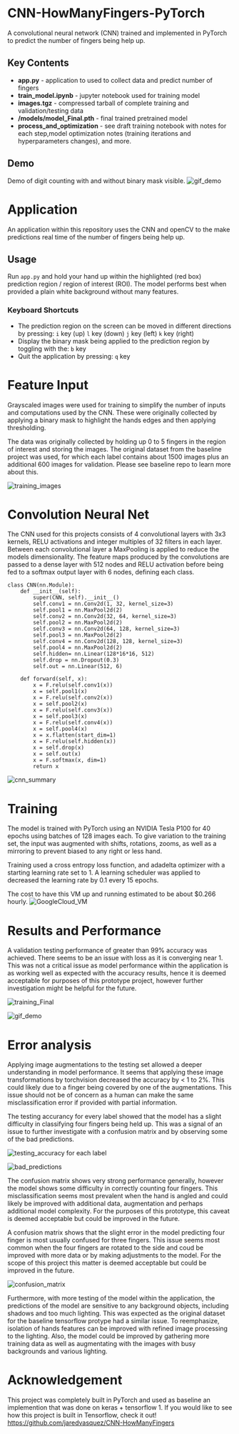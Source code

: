 # CNN-HowManyFingers-PyTorch
A convolutional neural network (CNN) trained and implemented in PyTorch to predict the number of fingers being help up.

## Key Contents
* **app.py** - application to used to collect data and predict number of fingers 
* **train_model.ipynb** - jupyter notebook used for training model
* **images.tgz** - compressed tarball of complete training and validation/testing data
* **/models/model_Final.pth** - final trained pretrained model
* **process_and_optimization** - see draft training notebook with notes for each step,model optimization notes (training iterations and hyperparameters changes), and more.

## Demo
Demo of digit counting with and without binary mask visible. 
![gif_demo]()

# Application
An application within this repository uses the CNN and openCV to the make predictions real time of the number of fingers being help up.

## Usage
Run `app.py` and hold your hand up within the highlighted (red box) prediction region / region of interest (ROI).
The model performs best when provided a plain white background without many features.

### Keyboard Shortcuts
* The prediction region on the screen can be moved in different directions by pressing: 
      `i` key (up)
      `l` key (down)
      `j` key (left)
      `k` key (right)
* Display the binary mask being applied to the prediction region by toggling with the:
      `b` key
* Quit the application by pressing:
      `q` key

# Feature Input
Grayscaled images were used for training to simplify the number of inputs and computations used by the CNN. These were originally collected by applying a binary mask to highlight the hands edges and then applying thresholding.

The data was originally collected by holding up 0 to 5 fingers in the region of interest and storing the images. 
The original dataset from the baseline project was used, for which each label contains about 1500 images plus an additional 600 images for validation.
Please see baseline repo to learn more about this.

![training_images](process_and_optimization/readme-support/training_images.png)

# Convolution Neural Net

The CNN used for this projects consists of 4 convolutional layers with 3x3 kernels, RELU activations and integer multiples of 32 filters in each layer. Between each convolutional layer a MaxPooling is applied to reduce the models dimensionality. The feature maps produced by the convolutions are passed to a dense layer with 512 nodes and RELU activation before being fed to a softmax output layer with 6 nodes, defining each class.

```
class CNN(nn.Module):
    def __init__(self):
        super(CNN, self).__init__()
        self.conv1 = nn.Conv2d(1, 32, kernel_size=3)
        self.pool1 = nn.MaxPool2d(2)
        self.conv2 = nn.Conv2d(32, 64, kernel_size=3)
        self.pool2 = nn.MaxPool2d(2)
        self.conv3 = nn.Conv2d(64, 128, kernel_size=3)
        self.pool3 = nn.MaxPool2d(2)
        self.conv4 = nn.Conv2d(128, 128, kernel_size=3)
        self.pool4 = nn.MaxPool2d(2)
        self.hidden= nn.Linear(128*16*16, 512) 
        self.drop = nn.Dropout(0.3) 
        self.out = nn.Linear(512, 6)

    def forward(self, x):
        x = F.relu(self.conv1(x))
        x = self.pool1(x)
        x = F.relu(self.conv2(x))
        x = self.pool2(x)
        x = F.relu(self.conv3(x))
        x = self.pool3(x)
        x = F.relu(self.conv4(x))
        x = self.pool4(x)
        x = x.flatten(start_dim=1)
        x = F.relu(self.hidden(x))
        x = self.drop(x)
        x = self.out(x)
        x = F.softmax(x, dim=1)
        return x
```

![cnn_summary](process_and_optimization/readme-support/cnn_summary.png)

# Training
The model is trained with PyTorch using an NVIDIA Tesla P100 for 40 epochs using batches of 128 images each.
To give variation to the training set, the input was augmented with shifts, rotations, zooms, as well as a mirroring to prevent biased to any right or less hand.

Training used a cross entropy loss function, and adadelta optimizer with a starting learning rate set to 1. A learning scheduler was applied to decreased the learning rate by 0.1 every 15 epochs.

The cost to have this VM up and running estimated to be about $0.266 hourly. 
![GoogleCloud_VM](process_and_optimization/readme-support/GoogleCloud_VM.png)

# Results and Performance
A validation testing performance of greater than 99% accuracy was achieved. There seems to be an issue with loss as it is converging near 1. This was not a critical issue as model performance within the application is as working well as expected with the accuracy results, hence it is deemed acceptable for purposes of this prototype project, however further investigation might be helpful for the future.

![training_Final](process_and_optimization/results/training_Final.png)

![gif_demo]()

# Error analysis 
Applying image augmentations to the testing set allowed a deeper understanding in model performance. It seems that applying these image transformations by torchvision decreased the accuracy by < 1 to 2%. This could likely due to a finger being covered by one of the augmentations. This issue should not be of concern as a human can make the same misclassification error if provided with partial information.

The testing accurancy for every label showed that the model has a slight difficulty in classifying four fingers being held up. This was a signal of an issue to further investigate with a confusion matrix and by observing some of the bad predictions.

![testing_accuracy for each label](process_and_optimization/readme-support/testing_accuracy.png)

![bad_predictions](process_and_optimization/readme-support/bad_predictions.png)

The confusion matrix shows very strong performance generally, however the model shows some difficulty in correctly counting four fingers. This misclassification seems most prevalent when the hand is angled and could likely be improved with additional data, augmentation and perhaps additional model complexity. For the purposes of this prototype, this caveat is deemed acceptable but could be improved in the future.

A confusion matrix shows that the slight error in the model predicting four finger is most usually confused for three fingers. This issue seems most common when the four fingers are rotated to the side and coud be improved with more data or by making adjustments to the model. For the scope of this project this matter is deemed acceptable but could be improved in the future.

![confusion_matrix](process_and_optimization/readme-support/confusion_matrix.png)

Furthermore, with more testing of the model within the application, the predictions of the model are sensitive to any background objects, including shadows and too much lighting.
This was expected as the original dataset for the baseline tensorflow protype had a similar issue. 
To reemphasize, isolation of hands features can be improved with refined image processing to the lighting. 
Also, the model could be improved by gathering more training data as well as augmentating with the images with busy backgrounds and various lighting.

# Acknowledgement
This project was completely built in PyTorch and used as baseline an implemention that was done on keras + tensorflow 1.
If you would like to see how this project is built in Tensorflow, check it out!
https://github.com/jaredvasquez/CNN-HowManyFingers
